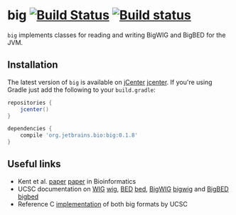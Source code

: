 # big [![Build Status](https://travis-ci.org/JetBrains-Research/big.svg?branch=master)](https://travis-ci.org/JetBrains-Research/big) [![Build status](https://ci.appveyor.com/api/projects/status/e9q4o6rgdfhyy6ry?svg=true)](https://ci.appveyor.com/project/superbobry/big)

`big` implements classes for reading and writing BigWIG and BigBED for the JVM.

Installation
------------

The latest version of `big` is available on [jCenter] [jcenter]. If you're using
Gradle just add the following to your `build.gradle`:

```gradle
repositories {
    jcenter()
}

dependencies {
    compile 'org.jetbrains.bio:big:0.1.8'
}

```

[jcenter]: https://bintray.com/bintray/jcenter

Useful links
------------

* Kent et al. [paper] [paper] in Bioinformatics
* UCSC documentation on [WIG] [wig], [BED] [bed], [BigWIG] [bigwig] and [BigBED] [bigbed]
* Reference C [implementation](http://hgdownload.cse.ucsc.edu/admin/exe) of both big formats by UCSC

[paper]: http://bioinformatics.oxfordjournals.org/content/26/17/2204.abstract
[wig]: http://genome.ucsc.edu/goldenpath/help/wig.html
[bed]: http://genome.ucsc.edu/goldenpath/help/bed.html
[bigwig]: http://genome.ucsc.edu/goldenpath/help/bigWig.html
[bigbed]: http://genome.ucsc.edu/goldenpath/help/bigBed.html
